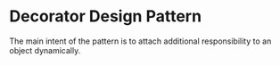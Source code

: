 # Decorator Design Pattern

The main intent of the pattern is to attach additional responsibility to an object dynamically.
